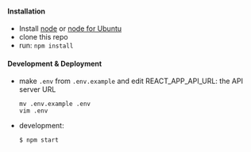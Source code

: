 #### Installation

- Install [node](https://nodejs.org/en/) or [node for Ubuntu](https://www.digitalocean.com/community/tutorials/how-to-install-node-js-on-ubuntu-18-04)
- clone this repo
- run: `npm install`

#### Development & Deployment

- make `.env` from `.env.example` and edit REACT_APP_API_URL: the API server URL
  ```
  mv .env.example .env
  vim .env
  ```
- development:
  ```
  $ npm start
  ```

